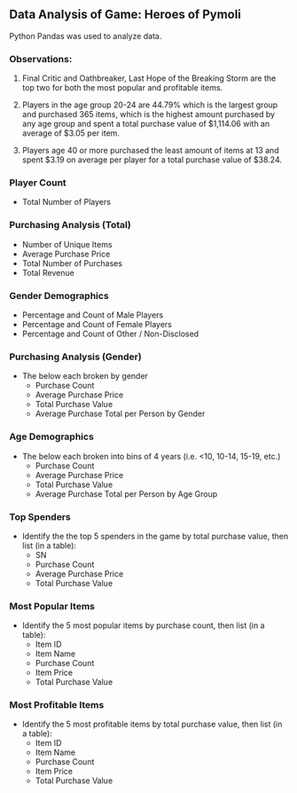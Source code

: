 

## Data Analysis of Game: Heroes of Pymoli 

Python Pandas was used to analyze data.

### Observations:

1.	Final Critic and Oathbreaker, Last Hope of the Breaking Storm are the top two for both the most popular and profitable items.

2.	Players in the age group 20-24 are 44.79% which is the largest group and purchased 365 items,
which is the highest amount purchased by any age group and spent a total purchase value of $1,114.06 with an average of $3.05 per item. 

3.	Players age 40 or more purchased the least amount of items at 13 and spent $3.19 on average per player for a total purchase value of $38.24.


### Player Count

* Total Number of Players

### Purchasing Analysis (Total)

* Number of Unique Items
* Average Purchase Price
* Total Number of Purchases
* Total Revenue

### Gender Demographics

* Percentage and Count of Male Players
* Percentage and Count of Female Players
* Percentage and Count of Other / Non-Disclosed

### Purchasing Analysis (Gender)

* The below each broken by gender
  * Purchase Count
  * Average Purchase Price
  * Total Purchase Value
  * Average Purchase Total per Person by Gender

### Age Demographics

* The below each broken into bins of 4 years (i.e. &lt;10, 10-14, 15-19, etc.)
  * Purchase Count
  * Average Purchase Price
  * Total Purchase Value
  * Average Purchase Total per Person by Age Group

### Top Spenders

* Identify the the top 5 spenders in the game by total purchase value, then list (in a table):
  * SN
  * Purchase Count
  * Average Purchase Price
  * Total Purchase Value

### Most Popular Items

* Identify the 5 most popular items by purchase count, then list (in a table):
  * Item ID
  * Item Name
  * Purchase Count
  * Item Price
  * Total Purchase Value

### Most Profitable Items

* Identify the 5 most profitable items by total purchase value, then list (in a table):
  * Item ID
  * Item Name
  * Purchase Count
  * Item Price
  * Total Purchase Value

